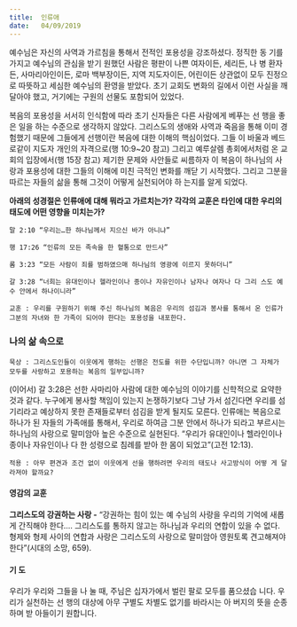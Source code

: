 ```yaml
---
title:  인류애
date:   04/09/2019
---
```


예수님은 자신의 사역과 가르침을 통해서 전적인 포용성을 강조하셨다. 정직한 동
기를 가지고 예수님의 관심을 받기 원했던 사람은 평판이 나쁜 여자이든, 세리든, 나
병 환자든, 사마리아인이든, 로마 백부장이든, 지역 지도자이든, 어린이든 상관없이
모두 진정으로 따뜻하고 세심한 예수님의 환영을 받았다. 초기 교회도 변화의 길에서
이런 사실을 깨달아야 했고, 거기에는 구원의 선물도 포함되어 있었다.

복음의 포용성을 서서히 인식함에 따라 초기 신자들은 다른 사람에게 베푸는 선
행을 좋은 일을 하는 수준으로 생각하지 않았다. 그리스도의 생애와 사역과 죽음을
통해 이미 경험했기 때문에 그들에게 선행이란 복음에 대한 이해의 핵심이었다. 그들
이 바울과 베드로같이 지도자 개인의 자격으로(행 10:9~20 참고) 그리고 예루살렘
총회에서처럼 온 교회의 입장에서(행 15장 참고) 제기한 문제와 사안들로 씨름하자
이 복음이 하나님의 사랑과 포용성에 대한 그들의 이해에 미친 극적인 변화를 깨닫
기 시작했다. 그리고 그분을 따르는 자들의 삶을 통해 그것이 어떻게 실천되어야 하
는지를 알게 되었다.

**아래의 성경절은 인류애에 대해 뭐라고 가르치는가? 각각의 교훈은 타인에 대한
우리의 태도에 어떤 영향을 미치는가?**

`말 2:10 “우리는…한 하나님께서 지으신 바가 아니냐”`

`행 17:26 “인류의 모든 족속을 한 혈통으로 만드사”`

`롬 3:23 “모든 사람이 죄를 범하였으매 하나님의 영광에 이르지 못하더니”`

`갈 3:28 “너희는 유대인이나 헬라인이나 종이나 자유인이나 남자나 여자나 다 그리
스도 예수 안에서 하나이니라”`

`교훈 : 우리를 구원하기 위해 주신 하나님의 복음은 우리의 섬김과 봉사를 통해서 온
인류가 그분의 자녀와 한 가족이 되어야 한다는 포용성을 내포한다.`

### 나의 삶 속으로

`묵상 : 그리스도인들이 이웃에게 행하는 선행은 전도를 위한 수단입니까? 아니면 그
자체가 모두를 사랑하고 포용하는 복음의 일부입니까?`

(이어서) 갈 3:28은 선한 사마리아 사람에 대한 예수님의 이야기를 신학적으로 요약한
것과 같다. 누구에게 봉사할 책임이 있는지 논쟁하기보다 그냥 가서 섬긴다면 우리를 섬
기리라고 예상하지 못한 존재들로부터 섬김을 받게 될지도 모른다. 인류애는 복음으로
하나가 된 자들의 가족애를 통해서, 우리로 하여금 그분 안에서 하나가 되라고 부르시는
하나님의 사랑으로 말미암아 높은 수준으로 실현된다. “우리가 유대인이나 헬라인이나
종이나 자유인이나 다 한 성령으로 침례를 받아 한 몸이 되었고”(고전 12:13).

`적용 : 아무 편견과 조건 없이 이웃에게 선을 행하려면 우리의 태도나 사고방식이 어떻
게 달라져야 할까요?`

#### 영감의 교훈

**그리스도의 강권하는 사랑 -** “강권하는 힘이 있는 예
수님의 사랑을 우리의 기억에 새롭게 간직해야 한다.…
그리스도를 통하지 않고는 하나님과 우리의 연합이 있을
수 없다. 형제와 형제 사이의 연합과 사랑은 그리스도의
사랑으로 말미암아 영원토록 견고해져야 한다”(시대의
소망, 659).

#### 기 도

우리가 우리와 그들을 나
눌 때, 주님은 십자가에서
벌린 팔로 모두를 품으셨습
니다. 우리가 실천하는 선
행의 대상에 아무 구별도
차별도 없기를 바라시는 아
버지의 뜻을 순종하며 받
아들이기 원합니다.